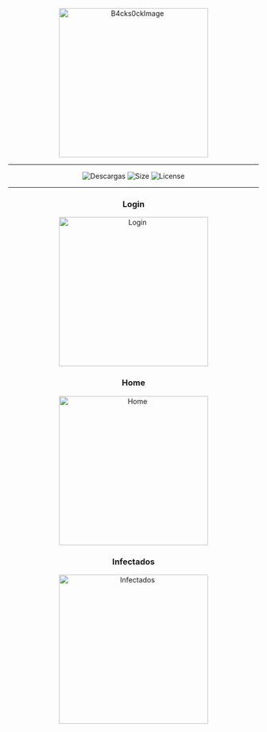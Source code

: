 <div id="image" align="center">
  <img src="https://raw.githubusercontent.com/alk4x/alk4x/main/assets/cube.png" alt="B4cks0ckImage" height="300">
</div>


---

<div id="badges" align="center">
  <img src="https://img.shields.io/github/downloads/c0br40x/b4cks0ck/total?label=Downloads" alt="Descargas">
  <img src="https://img.shields.io/github/repo-size/c0br40x/b4cks0ck?label=Size" alt="Size">
  <img src="https://img.shields.io/badge/License-MIT-red" alt="License">
</div>

---

<div id="captures" align="center">
  <h3>Login</h3>
  <img src="https://media.discordapp.net/attachments/858862104709693490/933539886940692480/unknown.png?width=1032&height=559" alt="Login" height="300">
  <h3>Home</h3>
  <img src="https://media.discordapp.net/attachments/858862104709693490/933540006444793936/unknown.png?width=1030&height=559" alt="Home" height="300">
  <h3>Infectados</h3>
  <img src="https://media.discordapp.net/attachments/858862104709693490/933540197621170176/unknown.png?width=1037&height=559" alt="Infectados" height="300">
</div>
